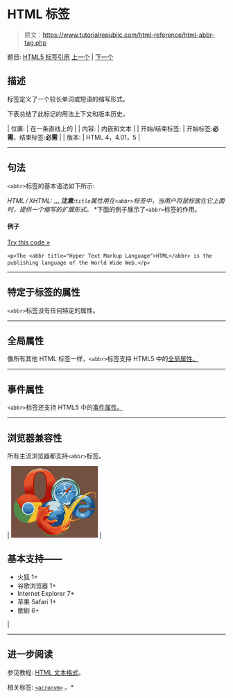 # HTML <abbr>标签</abbr>

> 原文：<https://www.tutorialrepublic.com/html-reference/html-abbr-tag.php>

题目: [HTML5 标签引用](html5-tags.php) [上一个](html-a-tag.php) | [下一个](html-acronym-tag.php)

## 描述

标签定义了一个较长单词或短语的缩写形式。

下表总结了此标记的用法上下文和版本历史。

| 位置: | 在一条直线上的 |
| 内容: | 内嵌和文本 |
| 开始/结束标签: | 开始标签:**必需**，结束标签:**必需** |
| 版本: | HTML 4，4.01，5 |

* * *

## 句法

`<abbr>`标签的基本语法如下所示:

*HTML / XHTML:* <abbr title="*string*"> ... </abbr> ***注意:**`title`属性用在`<abbr>`标签中，当用户将鼠标放在它上面时，提供一个缩写的扩展形式。*  *下面的例子展示了`<abbr>`标签的作用。

#### 例子

[Try this code »](../codelab.php?topic=html&file=abbr-tag "Try this code using online Editor")

```
<p>The <abbr title="Hyper Text Markup Language">HTML</abbr> is the publishing language of the World Wide Web.</p>
```

* * *

## 特定于标签的属性

`<abbr>`标签没有任何特定的属性。

* * *

## 全局属性

像所有其他 HTML 标签一样，`<abbr>`标签支持 HTML5 中的[全局属性。](html5-global-attributes.php)

* * *

## 事件属性

`<abbr>`标签还支持 HTML5 中的[事件属性。](html5-event-attributes.php)

* * *

## 浏览器兼容性

所有主流浏览器都支持`<abbr>`标签。

| ![Browsers Icon](img/e9331123c77668c1832e541c2fca1002.png) | 

## 基本支持——

*   火狐 1+
*   谷歌浏览器 1+
*   Internet Explorer 7+
*   苹果 Safari 1+
*   歌剧 6+

 |

* * *

## 进一步阅读

参见教程: [HTML 文本格式](../html-tutorial/html-text-formatting.php)。

相关标签: [`<acronym>`](html-acronym-tag.php) 。*